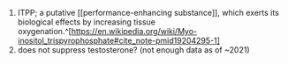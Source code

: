 1. ITPP; a putative [[performance-enhancing substance]], which exerts its biological effects by increasing tissue oxygenation.^[https://en.wikipedia.org/wiki/Myo-inositol_trispyrophosphate#cite_note-pmid19204295-1]
2. does not suppress testosterone? (not enough data as of ~2021)